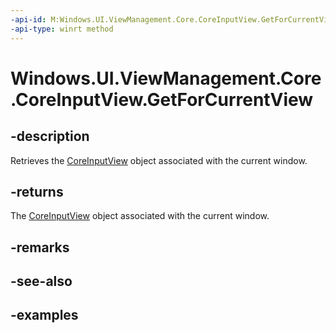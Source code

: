 ```yaml
---
-api-id: M:Windows.UI.ViewManagement.Core.CoreInputView.GetForCurrentView
-api-type: winrt method
---
```


<!-- Method syntax.
public CoreInputView CoreInputView.GetForCurrentView()
-->

# Windows.UI.ViewManagement.Core.CoreInputView.GetForCurrentView

## -description

Retrieves the [CoreInputView](coreinputview.md) object associated with the current window.

## -returns

The [CoreInputView](coreinputview.md) object associated with the current window.

## -remarks

## -see-also

## -examples
